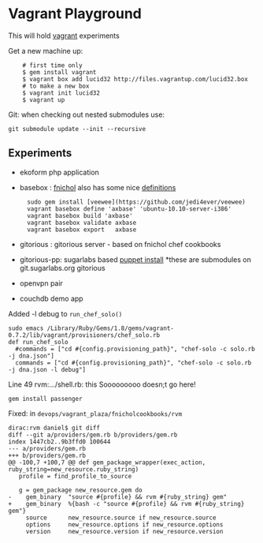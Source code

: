 Vagrant Playground
==================

This will hold [vagrant](http://vagrantup.com/) experiments

Get a new machine up:

		# first time only
		$ gem install vagrant
		$ vagrant box add lucid32 http://files.vagrantup.com/lucid32.box
		# to make a new box
		$ vagrant init lucid32
		$ vagrant up

Git:
when checking out nested submodules use:

    git submodule update --init --recursive

Experiments
----------

* ekoform php application
* basebox : 
    [fnichol](https://github.com/fnichol) also has some nice [definitions](https://github.com/fnichol/veewee-definitions)


		sudo gem install [veewee](https://github.com/jedi4ever/veewee)
		vagrant basebox define 'axbase' 'ubuntu-10.10-server-i386'
		vagrant basebox build 'axbase'
		vagrant basebox validate axbase
		vagrant basebox export   axbase

* gitorious : gitorious server - based on fnichol chef cookbooks
* gitorious-pp: sugarlabs based [puppet install](http://git.sugarlabs.org/puppets)
    *these are submodules on git.sugarlabs.org gitorious
    
    
* openvpn pair
* couchdb demo app

Added -l debug to `run_chef_solo()`

    sudo emacs /Library/Ruby/Gems/1.8/gems/vagrant-0.7.2/lib/vagrant/provisioners/chef_solo.rb
    def run_chef_solo
      #commands = ["cd #{config.provisioning_path}", "chef-solo -c solo.rb -j dna.json"]
      commands = ["cd #{config.provisioning_path}", "chef-solo -c solo.rb -j dna.json -l debug"]

Line 49 rvm:.../shell.rb: this Sooooooooo doesn;t go here!
 
    gem install passenger

Fixed: in `devops/vagrant_plaza/fnicholcookbooks/rvm`

    dirac:rvm daniel$ git diff
    diff --git a/providers/gem.rb b/providers/gem.rb
    index 1447cb2..9b3ffd0 100644
    --- a/providers/gem.rb
    +++ b/providers/gem.rb
    @@ -100,7 +100,7 @@ def gem_package_wrapper(exec_action, ruby_string=new_resource.ruby_string)
       profile = find_profile_to_source
 
       g = gem_package new_resource.gem do
    -    gem_binary  "source #{profile} && rvm #{ruby_string} gem"
    +    gem_binary  %{bash -c "source #{profile} && rvm #{ruby_string} gem"}
         source      new_resource.source if new_resource.source
         options     new_resource.options if new_resource.options
         version     new_resource.version if new_resource.version
